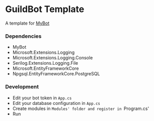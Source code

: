 # GuildBot Template
A template for [MyBot](https://github.com/Chianne1025/QQChannelFramework)

### Dependencies
- MyBot
- Microsoft.Extensions.Logging
- Microsoft.Extensions.Logging.Console
- Serilog.Extensions.Logging.File
- Microsoft.EntityFrameworkCore
- Npgsql.EntityFrameworkCore.PostgreSQL

### Development
- Edit your bot token in `App.cs`
- Edit your database configuration in `App.cs`
- Create modules in `Modules' folder and register in `Program.cs'
- Run